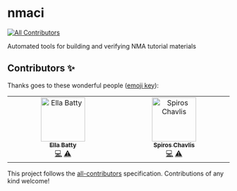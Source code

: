 # nmaci
<!-- ALL-CONTRIBUTORS-BADGE:START - Do not remove or modify this section -->
[![All Contributors](https://img.shields.io/badge/all_contributors-2-orange.svg?style=flat-square)](#contributors-)
<!-- ALL-CONTRIBUTORS-BADGE:END -->
Automated tools for building and verifying NMA tutorial materials

## Contributors ✨

Thanks goes to these wonderful people ([emoji key](https://allcontributors.org/docs/en/emoji-key)):

<!-- ALL-CONTRIBUTORS-LIST:START - Do not remove or modify this section -->
<!-- prettier-ignore-start -->
<!-- markdownlint-disable -->
<table>
  <tbody>
    <tr>
      <td align="center" valign="top" width="14.28%"><a href="https://github.com/ebatty"><img src="https://avatars.githubusercontent.com/u/8988527?v=4?s=100" width="100px;" alt="Ella Batty"/><br /><sub><b>Ella Batty</b></sub></a><br /><a href="https://github.com/NeuromatchAcademy/nmaci/commits?author=ebatty" title="Code">💻</a> <a href="https://github.com/NeuromatchAcademy/nmaci/commits?author=ebatty" title="Tests">⚠️</a></td>
      <td align="center" valign="top" width="14.28%"><a href="https://www.dendrites.gr"><img src="https://avatars.githubusercontent.com/u/10776251?v=4?s=100" width="100px;" alt="Spiros Chavlis"/><br /><sub><b>Spiros Chavlis</b></sub></a><br /><a href="https://github.com/NeuromatchAcademy/nmaci/commits?author=spirosChv" title="Code">💻</a> <a href="https://github.com/NeuromatchAcademy/nmaci/commits?author=spirosChv" title="Tests">⚠️</a></td>
    </tr>
  </tbody>
</table>

<!-- markdownlint-restore -->
<!-- prettier-ignore-end -->

<!-- ALL-CONTRIBUTORS-LIST:END -->

This project follows the [all-contributors](https://github.com/all-contributors/all-contributors) specification. Contributions of any kind welcome!